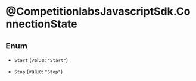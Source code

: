 # @CompetitionlabsJavascriptSdk.ConnectionState

## Enum


* `Start` (value: `"Start"`)

* `Stop` (value: `"Stop"`)



